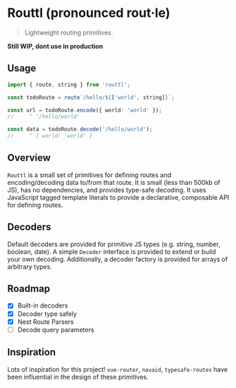 # Routtl (pronounced rout·le)

> Lightweight routing primitives.

**Still WIP, dont use in production**

## Usage

```ts
import { route, string } from 'routtl';

const todoRoute = route`/hello/${['world', string]}`;

const url = todoRoute.encode({ world: 'world' });
//     ^ '/hello/world'

const data = todoRoute.decode('/hello/world');
//     ^ { world: 'world' }
```

## Overview

`Routtl` is a small set of primitives for defining routes and encoding/decoding data to/from that route. It is small (less than 500kb of JS), has no dependencies, and provides type-safe decoding. It uses JavaScript tagged template literals to provide a declarative, composable API for defining routes.

## Decoders

Default decoders are provided for primitive JS types (e.g. string, number, boolean, date). A simple `Decoder` interface is provided to extend or build your own decoding. Additionally, a decoder factory is provided for arrays of arbitrary types.

## Roadmap

- [x] Built-in decoders
- [x] Decoder type safely
- [x] Nest Route Parsers
- [ ] Decode query parameters

## Inspiration

Lots of inspiration for this project! `vue-router`, `navaid`, `typesafe-routes` have been influential in the design of these primitives.
